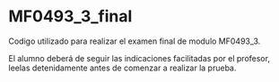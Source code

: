 MF0493_3_final
==============

Codigo utilizado para realizar el examen final de modulo MF0493_3.

El alumno deberá de seguir las indicaciones facilitadas por el profesor, leelas detenidamente antes de comenzar a realizar la prueba.
